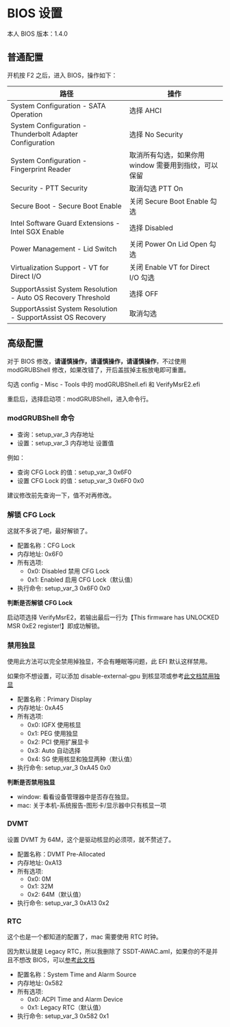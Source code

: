 # BIOS 设置

本人 BIOS 版本：1.4.0

## 普通配置

开机按 F2 之后，进入 BIOS，操作如下：

| 路径                                                         | 操作                                                 |
| ------------------------------------------------------------ | ---------------------------------------------------- |
| System Configuration - SATA Operation                        | 选择 AHCI                                            |
| System Configuration - Thunderbolt Adapter Configuration     | 选择 No Security                                     |
| System Configuration - Fingerprint Reader                    | 取消所有勾选，如果你用 window 需要用到指纹，可以保留 |
| Security - PTT Security                                      | 取消勾选 PTT On                                      |
| Secure Boot - Secure Boot Enable                             | 关闭 Secure Boot Enable 勾选                         |
| Intel Software Guard Extensions - Intel SGX Enable           | 选择 Disabled                                        |
| Power Management - Lid Switch                                | 关闭 Power On Lid Open 勾选                          |
| Virtualization Support - VT for Direct I/O                   | 关闭 Enable VT for Direct I/O 勾选                   |
| SupportAssist System Resolution - Auto OS Recovery Threshold | 选择 OFF                                             |
| SupportAssist System Resolution - SupportAssist OS Recovery  | 取消勾选                                             |

## 高级配置

对于 BIOS 修改，**请谨慎操作，请谨慎操作，请谨慎操作**，不过使用 modGRUBShell 修改，如果改错了，开后盖拔掉主板放电即可重置。

勾选 config - Misc - Tools 中的 modGRUBShell.efi 和 VerifyMsrE2.efi

重启后，选择启动项：modGRUBShell，进入命令行。

### modGRUBShell 命令

- 查询：setup_var_3 内存地址
- 设置：setup_var_3 内存地址 设置值

例如：

- 查询 CFG Lock 的值：setup_var_3 0x6F0
- 设置 CFG Lock 的值：setup_var_3 0x6F0 0x0

建议修改前先查询一下，值不对再修改。

### 解锁 CFG Lock

这就不多说了吧，最好解锁了。

- 配置名称：CFG Lock
- 内存地址: 0x6F0
- 所有选项:
  - 0x0: Disabled 禁用 CFG Lock
  - 0x1: Enabled 启用 CFG Lock（默认值）
- 执行命令: setup_var_3 0x6F0 0x0

**判断是否解锁 CFG Lock**

启动项选择 VerifyMsrE2，若输出最后一行为【This firmware has UNLOCKED MSR 0xE2 register!】即成功解锁。

### 禁用独显

使用此方法可以完全禁用掉独显，不会有睡眠等问题，此 EFI 默认这样禁用。

如果你不想设置，可以添加 disable-external-gpu 到核显项或参考[此文档禁用独显](https://dortania.github.io/Getting-Started-With-ACPI/Laptops/laptop-disable.html)

- 配置名称：Primary Display
- 内存地址: 0xA45
- 所有选项:
  - 0x0: IGFX 使用核显
  - 0x1: PEG 使用独显
  - 0x2: PCI 使用扩展显卡
  - 0x3: Auto 自动选择
  - 0x4: SG 使用核显和独显两种（默认值）
- 执行命令: setup_var_3 0xA45 0x0

**判断是否禁用独显**

- window: 看看设备管理器中是否存在独显。
- mac: 关于本机-系统报告-图形卡/显示器中只有核显一项

### DVMT

设置 DVMT 为 64M，这个是驱动核显的必须项，就不赘述了。

- 配置名称：DVMT Pre-Allocated
- 内存地址: 0xA13
- 所有选项:
  - 0x0: 0M
  - 0x1: 32M
  - 0x2: 64M（默认值）
- 执行命令: setup_var_3 0xA13 0x2

### RTC

这个也是一个都知道的配置了，mac 需要使用 RTC 时钟。

因为默认就是 Legacy RTC，所以我删除了 SSDT-AWAC.aml，如果你的不是并且不想改 BIOS，可以[参考此文档](https://dortania.github.io/Getting-Started-With-ACPI/Universal/awac.html)

- 配置名称：System Time and Alarm Source
- 内存地址: 0x582
- 所有选项:
  - 0x0: ACPI Time and Alarm Device
  - 0x1: Legacy RTC（默认值）
- 执行命令: setup_var_3 0x582 0x1
